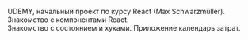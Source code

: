 UDEMY, начальный проект по курсу React (Max Schwarzmüller).  
Знакомство с компонентами React.  
Знакомство с состоянием и хуками.
Приложение календарь затрат.

